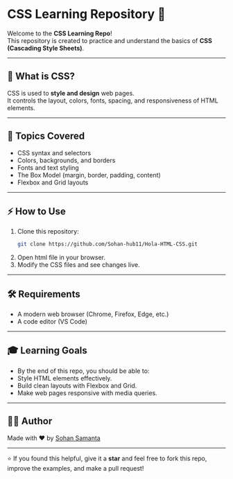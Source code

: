 # CSS Learning Repository 🎨

Welcome to the **CSS Learning Repo**!  
This repository is created to practice and understand the basics of **CSS (Cascading Style Sheets)**.  

---

## 🎯 What is CSS?
CSS is used to **style and design** web pages.  
It controls the layout, colors, fonts, spacing, and responsiveness of HTML elements.

---

## 🚀 Topics Covered
- CSS syntax and selectors
- Colors, backgrounds, and borders
- Fonts and text styling
- The Box Model (margin, border, padding, content)
- Flexbox and Grid layouts

---

## ⚡ How to Use
1. Clone this repository:  
   ```bash
   git clone https://github.com/Sohan-hub11/Hola-HTML-CSS.git
2. Open html file in your browser.
3. Modify the CSS files and see changes live.

---

## 🛠 Requirements
- A modern web browser (Chrome, Firefox, Edge, etc.)
- A code editor (VS Code)

---

## 🎓 Learning Goals
- By the end of this repo, you should be able to:
- Style HTML elements effectively.
- Build clean layouts with Flexbox and Grid.
- Make web pages responsive with media queries.

---

## 👨‍💻 Author

Made with ❤️ by [Sohan Samanta](https://github.com/Sohan-hub11)

---

⭐ If you found this helpful, give it a **star** and feel free to fork this repo, improve the examples, and make a pull request!

